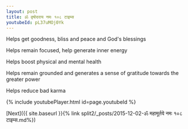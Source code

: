 ```yaml
---
layout: post
title: ॐ वृषोदराय नमः १०८ टाइम्स
youtubeId: pL37uMOj0Yk
---
```

 
 
Helps get goodness, bliss and peace and God's blessings
 
Helps remain focused, help generate inner energy 
 
Helps boost physical and mental health 
 
Helps remain grounded and generates a sense of gratitude towards the greater power 
 
Helps reduce bad karma
 
 
 
 


{% include youtubePlayer.html id=page.youtubeId %}
 
[Next]({{ site.baseurl }}{% link  split2/_posts/2015-12-02-ॐ महामूर्तये नमः १०८ टाइम्स.md%})
 
